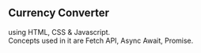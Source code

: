 ## Currency Converter

using HTML, CSS & Javascript. <br>
Concepts used in it are Fetch API, Async Await, Promise.
